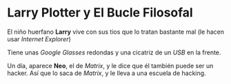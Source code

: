 # Larry Plotter y El Bucle Filosofal

El niño huerfano **Larry** vive con sus tios que lo tratan bastante mal (le hacen usar *Internet Explorer*)

Tiene unas *Google Glasses* redondas y una cicatriz de un *USB* en la frente.

Un día, aparece **Neo**, el de *Matrix*, y le dice que él también puede ser un hacker.
Así que lo saca de *Matrix*, y le lleva a una escuela de hacking.
